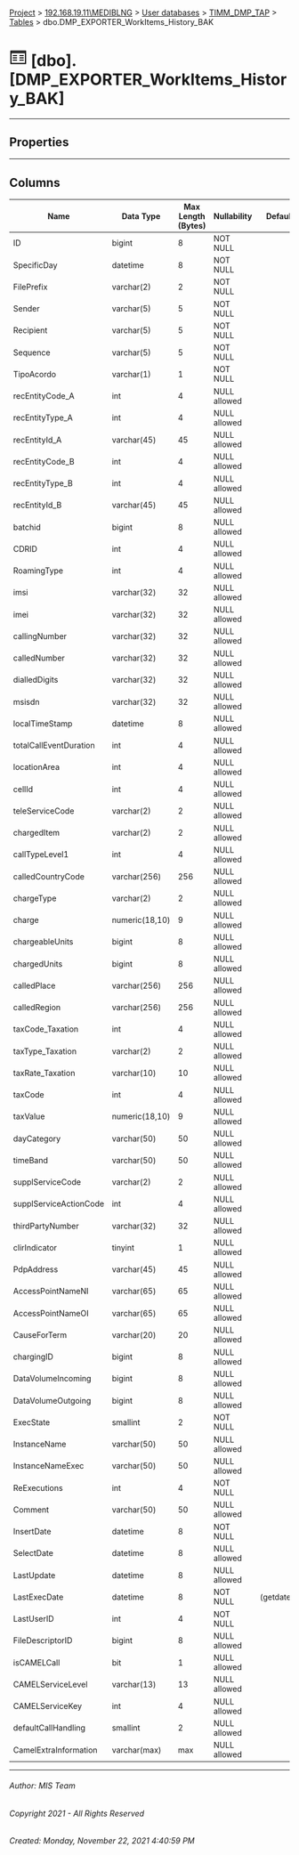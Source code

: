 #### 

[Project](../../../../index.md) > [192.168.19.11\\MEDIBLNG](../../../index.md) > [User databases](../../index.md) > [TIMM_DMP_TAP](../index.md) > [Tables](Tables.md) > dbo.DMP_EXPORTER_WorkItems_History_BAK

# ![Tables](../../../../Images/Table32.png) [dbo].[DMP_EXPORTER_WorkItems_History_BAK]

---

## <a name="#properties"></a>Properties



---

## <a name="#columns"></a>Columns

| Name | Data Type | Max Length (Bytes) | Nullability | Default |
|---|---|---|---|---|
| ID | bigint | 8 | NOT NULL |  |
| SpecificDay | datetime | 8 | NOT NULL |  |
| FilePrefix | varchar(2) | 2 | NOT NULL |  |
| Sender | varchar(5) | 5 | NOT NULL |  |
| Recipient | varchar(5) | 5 | NOT NULL |  |
| Sequence | varchar(5) | 5 | NOT NULL |  |
| TipoAcordo | varchar(1) | 1 | NOT NULL |  |
| recEntityCode_A | int | 4 | NULL allowed |  |
| recEntityType_A | int | 4 | NULL allowed |  |
| recEntityId_A | varchar(45) | 45 | NULL allowed |  |
| recEntityCode_B | int | 4 | NULL allowed |  |
| recEntityType_B | int | 4 | NULL allowed |  |
| recEntityId_B | varchar(45) | 45 | NULL allowed |  |
| batchid | bigint | 8 | NULL allowed |  |
| CDRID | int | 4 | NULL allowed |  |
| RoamingType | int | 4 | NULL allowed |  |
| imsi | varchar(32) | 32 | NULL allowed |  |
| imei | varchar(32) | 32 | NULL allowed |  |
| callingNumber | varchar(32) | 32 | NULL allowed |  |
| calledNumber | varchar(32) | 32 | NULL allowed |  |
| dialledDigits | varchar(32) | 32 | NULL allowed |  |
| msisdn | varchar(32) | 32 | NULL allowed |  |
| localTimeStamp | datetime | 8 | NULL allowed |  |
| totalCallEventDuration | int | 4 | NULL allowed |  |
| locationArea | int | 4 | NULL allowed |  |
| cellId | int | 4 | NULL allowed |  |
| teleServiceCode | varchar(2) | 2 | NULL allowed |  |
| chargedItem | varchar(2) | 2 | NULL allowed |  |
| callTypeLevel1 | int | 4 | NULL allowed |  |
| calledCountryCode | varchar(256) | 256 | NULL allowed |  |
| chargeType | varchar(2) | 2 | NULL allowed |  |
| charge | numeric(18,10) | 9 | NULL allowed |  |
| chargeableUnits | bigint | 8 | NULL allowed |  |
| chargedUnits | bigint | 8 | NULL allowed |  |
| calledPlace | varchar(256) | 256 | NULL allowed |  |
| calledRegion | varchar(256) | 256 | NULL allowed |  |
| taxCode_Taxation | int | 4 | NULL allowed |  |
| taxType_Taxation | varchar(2) | 2 | NULL allowed |  |
| taxRate_Taxation | varchar(10) | 10 | NULL allowed |  |
| taxCode | int | 4 | NULL allowed |  |
| taxValue | numeric(18,10) | 9 | NULL allowed |  |
| dayCategory | varchar(50) | 50 | NULL allowed |  |
| timeBand | varchar(50) | 50 | NULL allowed |  |
| supplServiceCode | varchar(2) | 2 | NULL allowed |  |
| supplServiceActionCode | int | 4 | NULL allowed |  |
| thirdPartyNumber | varchar(32) | 32 | NULL allowed |  |
| clirIndicator | tinyint | 1 | NULL allowed |  |
| PdpAddress | varchar(45) | 45 | NULL allowed |  |
| AccessPointNameNI | varchar(65) | 65 | NULL allowed |  |
| AccessPointNameOI | varchar(65) | 65 | NULL allowed |  |
| CauseForTerm | varchar(20) | 20 | NULL allowed |  |
| chargingID | bigint | 8 | NULL allowed |  |
| DataVolumeIncoming | bigint | 8 | NULL allowed |  |
| DataVolumeOutgoing | bigint | 8 | NULL allowed |  |
| ExecState | smallint | 2 | NOT NULL |  |
| InstanceName | varchar(50) | 50 | NULL allowed |  |
| InstanceNameExec | varchar(50) | 50 | NULL allowed |  |
| ReExecutions | int | 4 | NOT NULL |  |
| Comment | varchar(50) | 50 | NULL allowed |  |
| InsertDate | datetime | 8 | NOT NULL |  |
| SelectDate | datetime | 8 | NULL allowed |  |
| LastUpdate | datetime | 8 | NULL allowed |  |
| LastExecDate | datetime | 8 | NOT NULL | (getdate()) |
| LastUserID | int | 4 | NOT NULL |  |
| FileDescriptorID | bigint | 8 | NULL allowed |  |
| isCAMELCall | bit | 1 | NULL allowed |  |
| CAMELServiceLevel | varchar(13) | 13 | NULL allowed |  |
| CAMELServiceKey | int | 4 | NULL allowed |  |
| defaultCallHandling | smallint | 2 | NULL allowed |  |
| CamelExtraInformation | varchar(max) | max | NULL allowed |  |


---

###### Author:  MIS Team

###### Copyright 2021 - All Rights Reserved

###### Created: Monday, November 22, 2021 4:40:59 PM

